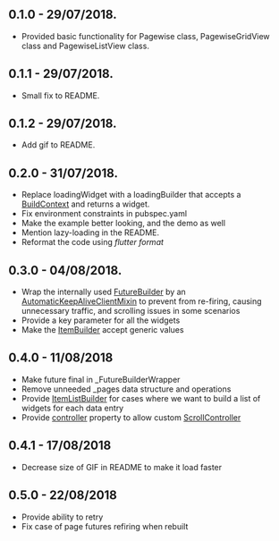 ## 0.1.0 - 29/07/2018.

* Provided basic functionality for Pagewise class, PagewiseGridView class and PagewiseListView class.
## 0.1.1 - 29/07/2018.

* Small fix to README.
## 0.1.2 - 29/07/2018.

* Add  gif to README.

## 0.2.0 - 31/07/2018.

* Replace loadingWidget with a loadingBuilder that accepts a [BuildContext](https://docs.flutter.io/flutter/widgets/BuildContext-class.html) and returns a widget.
* Fix environment constraints in pubspec.yaml
* Make the example better looking, and the demo as well
* Mention lazy-loading in the README.
* Reformat the code using *flutter format*

## 0.3.0 - 04/08/2018.

* Wrap the internally used [FutureBuilder](https://docs.flutter.io/flutter/widgets/FutureBuilder-class.html) by an [AutomaticKeepAliveClientMixin](https://docs.flutter.io/flutter/widgets/AutomaticKeepAliveClientMixin-class.html) to prevent from re-firing, causing unnecessary traffic, and scrolling issues in some scenarios
* Provide a key parameter for all the widgets
* Make the [ItemBuilder](https://pub.dartlang.org/documentation/flutter_pagewise/latest/flutter_pagewise/ItemBuilder.html) accept generic values

## 0.4.0 - 11/08/2018

* Make future final in _FutureBuilderWrapper
* Remove unneeded _pages data structure and operations
* Provide [ItemListBuilder](https://pub.dartlang.org/documentation/flutter_pagewise/latest/flutter_pagewise/ItemListBuilder.html) for cases where we want to build a list of widgets for each data entry
* Provide [controller](https://pub.dartlang.org/documentation/flutter_pagewise/latest/flutter_pagewise/Pagewise/errorBuilder.html) property to allow custom [ScrollController](https://docs.flutter.io/flutter/widgets/ScrollController-class.html)

## 0.4.1 - 17/08/2018

* Decrease size of GIF in README to make it load faster

## 0.5.0 - 22/08/2018

* Provide ability to retry
* Fix case of page futures refiring when rebuilt